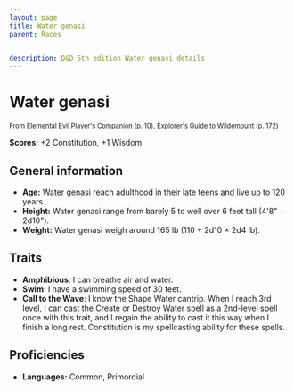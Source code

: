 ```yaml
---
layout: page
title: Water genasi
parent: Races


description: D&D 5th edition Water genasi details
---
```


# Water genasi

<small>From <a target="_blank" href="https://dnd.wizards.com/products/tabletop-games/rpg-products/player%E2%80%99s-companion">Elemental Evil Player's Companion</a> (p. 10), <a target="_blank" href="https://dnd.wizards.com/products/wildemount">Explorer's Guide to Wildemount</a> (p. 172)</small>

**Scores:** +2 Constitution, +1 Wisdom

## General information

- **Age:** Water genasi reach adulthood in their late teens and live up to 120 years.
- **Height:** Water genasi range from barely 5 to well over 6 feet tall (4'8" + 2d10").
- **Weight:** Water genasi weigh around 165 lb (110 + 2d10 × 2d4 lb).

## Traits

- **Amphibious**: I can breathe air and water.
- **Swim**: I have a swimming speed of 30 feet.
- **Call to the Wave**: I know the Shape Water cantrip. When I reach 3rd level, I can cast the Create or Destroy Water spell as a 2nd-level spell once with this trait, and I regain the ability to cast it this way when I finish a long rest. Constitution is my spellcasting ability for these spells.

## Proficiencies

- **Languages:** Common, Primordial
